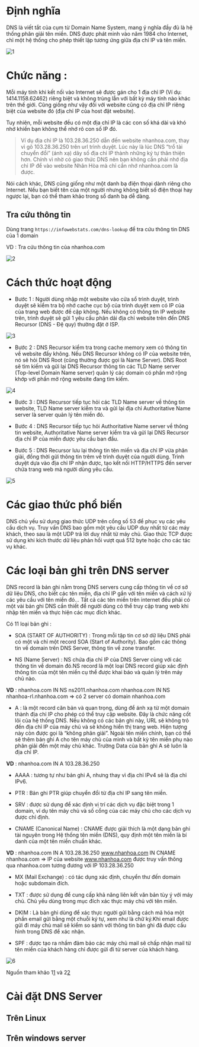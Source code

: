 # Định nghĩa

DNS là viết tắt của cụm từ Domain Name System, mang ý nghĩa đầy đủ là hệ thống phân giải tên miền. DNS được phát minh vào năm 1984 cho Internet, chỉ một hệ thống cho phép thiết lập tương ứng giữa địa chỉ IP và tên miền.

![1](https://github.com/laitiennhanhoa/Thu-viec-tai-Nhan-Hoa/blob/main/images/DNS/1.jpg)

# Chức năng :

Mỗi máy tính khi kết nối vào Internet sẽ được gán cho 1 địa chỉ IP (Ví dụ: 1414.1158.62462) riêng biệt và không trùng lẫn với bất kỳ máy tính nào khác trên thế giới. Cũng giống như vậy đối với website cũng có địa chỉ IP riêng biệt của website đó (địa chỉ IP của host đặt website).

Tuy nhiên, mỗi website đều có một địa chỉ IP là các con số khá dài và khó nhớ khiến bạn không thể nhớ rõ con số IP đó.

> Ví dụ địa chỉ IP là 103.28.36.250 dẫn đến website nhanhoa.com, thay vì gõ 103.28.36.250 trên url trình duyệt. Lúc này là lúc DNS “trổ tài chuyển đổi” (ánh xạ) dãy số địa chỉ IP thành những ký tự thân thiện hơn. Chính vì nhờ có giao thức DNS nên bạn không cần phải nhớ địa chỉ IP để vào website Nhân Hòa mà chỉ cần nhớ nhanhoa.com là được.

Nói cách khác, DNS cũng giống như một danh bạ điện thoại dành riêng cho Internet. Nếu bạn biết tên của một người nhưng không biết số điện thoại hay ngược lại, bạn có thể tham khảo trong sổ danh bạ dễ dàng.

## Tra cứu thông tin 

Dùng trang `https://infowebstats.com/dns-lookup` để tra cứu thông tin DNS của 1 domain

VD : Tra cứu thông tin của nhanhoa.com

![2](https://github.com/laitiennhanhoa/Thu-viec-tai-Nhan-Hoa/blob/main/images/DNS/2.png)

# Cách thức hoạt động

* Bước 1 : Người dùng nhập một website vào cửa sổ trình duyệt, trình duyệt sẽ kiểm tra bộ nhớ cache cục bộ của trình duyệt xem có IP của của trang web được đề cập không. Nếu không có thông tin IP website trên, trình duyệt sẽ gửi 1  yêu cầu phân dải  địa chỉ website trên đến DNS Recursor (DNS - Đệ quy) thường đặt ở ISP. 

![3](https://github.com/laitiennhanhoa/Thu-viec-tai-Nhan-Hoa/blob/main/images/DNS/3.png)

* Bước 2 : DNS Recursor kiểm tra trong cache memory xem có thông tin về website đấy không. Nếu DNS Recursor không có IP của website trên, nó sẽ hỏi DNS Root (cũng thường được gọi là Name Server). DNS Root sẽ tìm kiếm và gửi lại DNS Recursor thông tin các TLD Name server (Top-level Domain Name server) quản lý các domain có phần mở rộng khớp với phần mở rộng website đang tìm kiếm.

![4](https://github.com/laitiennhanhoa/Thu-viec-tai-Nhan-Hoa/blob/main/images/DNS/4.png)

* Bước 3 : DNS Recursor tiếp tục hỏi các TLD Name server về thông tin website, TLD Name server kiểm tra và gửi lại địa chỉ Authoritative Name server là server quản lý tên miền đó.

* Bước 4 : DNS Recursor tiếp tục hỏi Authoritative Name server về thông tin website, Authoritative Name server kiểm tra và gửi lại DNS Recursor địa chỉ IP của miền được yêu cầu ban đầu.

* Bước 5 : DNS Recursor lưu lại thông tin tên miền và địa chỉ IP vừa phân giải, đồng thời gửi thông tin trêm về trình duyệt của người dùng. Trình duyệt dựa vào địa chỉ IP nhận được, tạo kết nối HTTP/HTTPS đến server chứa trang web mà người dùng yêu cầu.

![5](https://github.com/laitiennhanhoa/Thu-viec-tai-Nhan-Hoa/blob/main/images/DNS/5.png)

# Các giao thức phổ biến

DNS chủ yếu sử dụng giao thức UDP trên cổng số 53 để phục vụ các yêu cầu dịch vụ. Truy vấn DNS bao gồm một yêu cầu UDP duy nhất từ ​​các máy khách, theo sau là một UDP trả lời duy nhất từ máy chủ. Giao thức TCP được sử dụng khi kích thước dữ liệu phản hồi vượt quá 512 byte hoặc cho các tác vụ khác.
# Các loại bản ghi trên DNS server

DNS record là bản ghi nằm trong DNS servers cung cấp thông tin về cơ sở dữ liệu DNS, cho biết các tên miền, địa chỉ IP gắn với tên miền và cách xử lý các yêu cầu với tên miền đó… Tất cả các tên miền trên internet đều phải có một vài bản ghi DNS cần thiết để người dùng có thể truy cập trang web khi nhập tên miền và thực hiện các mục đích khác.

Có 11 loại bản ghi :

* SOA (START OF AUTHORITY) : Trong mỗi tập tin cơ sở dữ liệu DNS phải có một và chỉ một record SOA (Start of Authority). Bao gồm các thông tin về domain trên DNS Server, thông tin về zone transfer.

* NS (Name Server) : NS chứa địa chỉ IP của DNS Server cùng với các thông tin về domain đó.NS record là một loại DNS record giúp xác định thông tin của một tên miền cụ thể được khai báo và quản lý trên máy chủ nào.

__VD__ : nhanhoa.com IN NS  ns2011.nhanhoa.com
     nhanhoa.com IN NS  nhanhoa-rl.nhanhoa.com
     => có 2 server có domain nhanhoa.com
* A : là một record căn bản và quan trọng, dùng để ánh xạ từ một domain thành địa chỉ IP cho phép có thể truy cập website. Đây là chức năng cốt lõi của hệ thống DNS. Nếu không có các bản ghi này, URL sẽ không trỏ đến địa chỉ IP của máy chủ và sẽ không hiển thị trang web. Hiện tượng này còn được gọi là “không phân giải”. Ngoài tên miền chính, bạn có thể sẽ thêm bản ghi A cho tên máy chủ của mình và bất kỳ tên miền phụ nào phân giải đến một máy chủ khác. Trường Data của bản ghi A sẽ luôn là địa chỉ IP.

__VD__ : nhanhoa.com    IN	A	103.28.36.250

* AAAA : tương tự như bản ghi A, nhưng thay vì địa chỉ IPv4 sẽ là địa chỉ IPv6.

* PTR :  Bản ghi PTR giúp chuyển đổi từ địa chỉ IP sang tên miền.

* SRV : được sử dụng để xác định vị trí các dịch vụ đặc biệt trong 1 domain, ví dụ tên máy chủ và số cổng của các máy chủ cho các dịch vụ được chỉ định.

* CNAME (Canonical Name) : CNAME được giải thích là một dạng bản ghi tài nguyên trong Hệ thống tên miền (DNS), quy định một tên miền là bí danh của một tên miền chuẩn khác.

__VD__ : nhanhoa.com   	    IN  A	    	103.28.36.250
         www.nhanhoa.com	IN  CNAME		nhanhoa.com
        => IP của website www.nhanhoa.com được truy vấn thông qua nhanhoa.com tương đương với IP 103.28.36.250

* MX  (Mail Exchange) : có tác dụng xác định, chuyển thư đến domain hoặc subdomain đích.

* TXT : được sử dụng để cung cấp khả năng liên kết văn bản tùy ý với máy chủ. Chủ yếu dùng trong mục đích xác thực máy chủ với tên miền.

* DKIM : Là bản ghi dùng để xác thực người gửi bằng cách mã hóa một phần email gửi bằng một chuỗi ký tự, xem như là chữ ký.Khi email được gửi đi máy chủ mail sẽ kiểm so sánh với thông tin bản ghi đã được cấu hình trong DNS để xác nhận.

* SPF : được tạo ra nhầm đảm bảo các máy chủ mail sẽ chấp nhận mail từ tên miền của khách hàng chỉ được gửi đi từ server của khách hàng.

![6](https://github.com/laitiennhanhoa/Thu-viec-tai-Nhan-Hoa/blob/main/images/DNS/6.png)


Nguồn tham khảo 1[1](https://blog.cloud365.vn/linux/dns-record/#2-ns-name-server) và 2[2](https://zonedns.vn/faq.html)

# Cài đặt DNS Server

## Trên Linux

## Trên windows server
